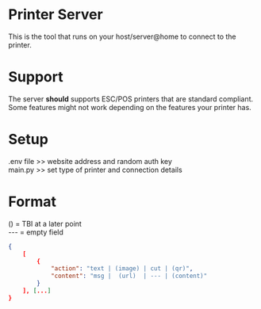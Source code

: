 # Printer Server
This is the tool that runs on your host/server@home to connect to the printer.

# Support
The server **should** supports ESC/POS printers that are standard compliant. Some features might not work depending on the features your printer has.

# Setup
.env file >> website address and random auth key \
main.py >> set type of printer and connection details

# Format
() = TBI at a later point \
--- = empty field
```json
{
    [
        {
            "action": "text | (image) | cut | (qr)",
            "content": "msg |  (url)  | --- | (content)"
        }
    ], [...]
}
```